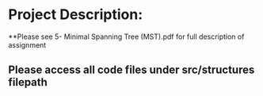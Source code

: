 # Project Description:
**Please see 5- Minimal Spanning Tree (MST).pdf for full description of assignment 

## Please access all code files under src/structures filepath
